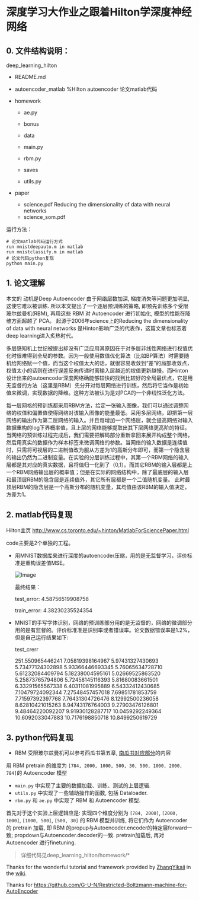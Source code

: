 # 深度学习大作业之跟着Hilton学深度神经网络

## **0. 文件结构说明：**

deep_learning_hilton

- README.md 
- autoencoder_matlab  %Hilton autoencoder 论文matlab代码
- homework

  - ae.py

  - bonus
  - data
  - main.py
  - rbm.py
  - saves
  - utils.py

- paper
  - science.pdf  Reducing the dimensionality of data with neural networks 
  - science_som.pdf

运行方法：

```shell
# 论文matlab代码运行方式
run mnistdeepauto.m in matlab
run mnistclassify.m in matlab
# 论文代码python复现
python main.py
```

## **1. 论文理解**

本文的 动机是Deep Autoencoder 由于网络层数加深, 梯度消失等问题更加明显, 这使它难以被训练. 所以本文提出了一个逐层预训练的策略, 即预先训练多个受限玻尔兹曼机(RBM), 再用这些 RBM 对 Autoencoder 进行初始化, 模型的性能在降维方面超越了 PCA。
起源于2006年science上的Reducing the dimensionality of data with neural networks 是Hinton影响广泛的代表作，这篇文章也标志着deep learning进入炙热时代。

多层感知机上世纪被提出却没有广泛应用其原因在于对多层非线性网络进行权值优化时很难得到全局的参数。因为一般使用数值优化算法（比如BP算法）时需要随机给网络赋一个值，而当这个权值太大的话，就很容易收敛到“差”的局部收敛点，权值太小的话则在进行误差反向传递时离输入层越近的权值更新越慢。而Hinton设计出来的autoencoder深度网络确能够较快的找到比较好的全局最优点，它是用无监督的方法（这里是RBM）先分开对每层网络进行训练，然后将它当作是初始值来微调，实现数据的降维。这种方法被认为是对PCA的一个非线性泛化方法。

每一层网格的预训练都采用RBM方法，给定一张输入图像，我们可以通过调整网络的权值和偏置值使得网络对该输入图像的能量最低。采用多层网络，即把第一层网络的输出作为第二层网络的输入。并且每增加一个网络层，就会提高网络对输入数据重构的log下界概率值，且上层的网络能够提取出其下层网络更高阶的特征。当网络的预训练过程完成后，我们需要把解码部分重新拿回来展开构成整个网络，然后用真实的数据作为样本标签来微调网络的参数。当网络的输入数据是连续值时，只需将可视层的二进制值改为服从方差为1的高斯分布即可，而第一个隐含层的输出仍然为二进制变量。在实验的分层训练过程中，其第一个RBM网络的输入层都是其对应的真实数据，且将值归一化到了（0,1）。而其它RBM的输入层都是上一个RBM网络输出层的概率值；但是在实际的网络结构中，除了最底层的输入层和最顶层RBM的隐含层是连续值外，其它所有层都是一个二值随机变量。 此时最顶层RBM的隐含层是一个高斯分布的随机变量，其均值由该RBM的输入值决定，方差为1。

## **2. matlab代码复现**
Hilton主页
http://www.cs.toronto.edu/~hinton/MatlabForSciencePaper.html


code主要是2个单独的工程。

- 用MNIST数据库来进行深度的autoencoder压缩，用的是无监督学习，评价标准是重构误差值MSE。

  ![Image](https://tva1.sinaimg.cn/large/007dpYmwly8h2t6ry7jvzj30qw05ejrm.jpg)

  最终结果：

  test_error:   4.58756519908758 

  train_error:  4.38230235524354

  

- MNIST的手写字体识别，网络的预训练部分用的是无监督的，网络的微调部分用的是有监督的。评价标准准是识别率或者错误率。论文数据错误率是1.2%，但是自己运行结果如下:
  
  test_crerr
  
  251.550965446241        7.05819398164967        5.97431327430693        5.73477124302898        5.93366446693345        5.76065634728710        5.61232084409794        5.18238004595161        5.02669525863520        5.25873765794806        5.72458145116393        5.81680083661501        6.33291565567338        6.40311081995889        6.54332412430685        7.10479724092344        7.27548457457018        7.69851781853759        7.71597392397768        7.76431304726476        8.12992500236058        8.62810421015263        8.94743176764003        9.27903476126801        9.48464220092207        9.91930128287717        10.0459292249364        10.6092033047883        10.7176198850718        10.8499250619729

## **3. python代码复现**

+ RBM 受限玻尔兹曼机可以参考西瓜书第五章, [南瓜书对应部分](https://datawhalechina.github.io/pumpkin-book/#/chapter5/chapter5?id=_524)的内容

用 RBM pretrain 的维度为 `[784, 2000, 1000, 500, 30, 500, 1000, 2000, 784]`的 Autoencoder 模型
+ `main.py` 中实现了主要的数据加载、训练、测试的上层逻辑.
+ `utils.py` 中实现了一些辅助操作的函数, 包括 Dataloader.
+ `rbm.py` 和 `ae.py` 中实现了 RBM 和 Autoencoder 模型.

首先对于这个实验上层逻辑应是: 实现四个维度分别为 `[784, 2000]`, `[2000, 1000]`, `[1000, 500]`, `[500, 30]` 的 RBM 模型并训练, 将它们作为 Autoencoder 的 pretrain 加载, 即 RBM 的propup与Autoencoder.encoder的特定层forward一致; propdown与Autoencoder.decoder的一致. pretrain加载后, 再对 Autoencoder 进行finetuning.

> 详细代码见deep_learning_hilton/homework/*

Thanks for the wonderful tutorial and framework provided by [ZhangYikaii](https://github.com/ZhangYikaii) in the [wiki](https://github.com/ZhangYikaii/Auxiliary-Material-for-AI-Platform-Application-Course/wiki/作业-自编码器-(Autoencoder)).

Thanks for https://github.com/G-U-N/Restricted-Boltzmann-machine-for-AutoEncoder
